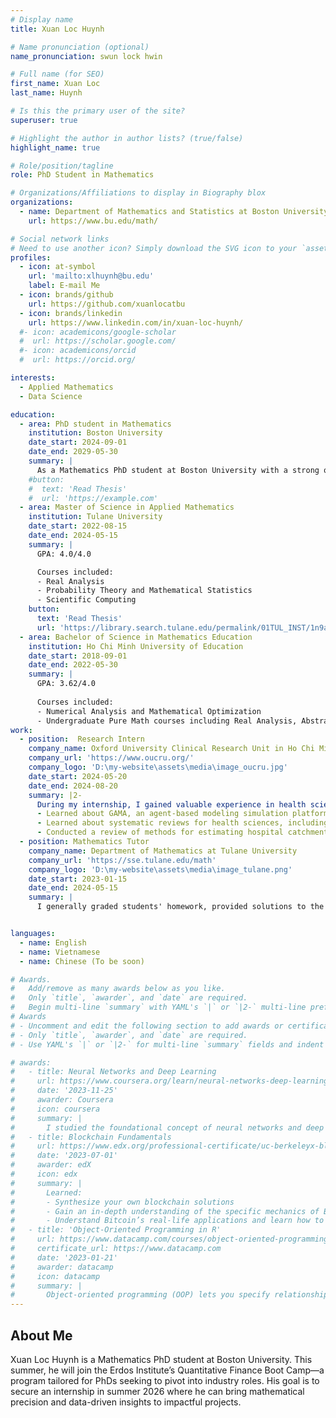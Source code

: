```yaml
---
# Display name
title: Xuan Loc Huynh

# Name pronunciation (optional)
name_pronunciation: swun lock hwin

# Full name (for SEO)
first_name: Xuan Loc
last_name: Huynh

# Is this the primary user of the site?
superuser: true

# Highlight the author in author lists? (true/false)
highlight_name: true

# Role/position/tagline
role: PhD Student in Mathematics

# Organizations/Affiliations to display in Biography blox
organizations:
  - name: Department of Mathematics and Statistics at Boston University
    url: https://www.bu.edu/math/

# Social network links
# Need to use another icon? Simply download the SVG icon to your `assets/media/icons/` folder.
profiles:
  - icon: at-symbol
    url: 'mailto:xlhuynh@bu.edu'
    label: E-mail Me
  - icon: brands/github
    url: https://github.com/xuanlocatbu
  - icon: brands/linkedin
    url: https://www.linkedin.com/in/xuan-loc-huynh/
  #- icon: academicons/google-scholar
  #  url: https://scholar.google.com/
  #- icon: academicons/orcid
  #  url: https://orcid.org/

interests:
  - Applied Mathematics
  - Data Science

education:
  - area: PhD student in Mathematics
    institution: Boston University
    date_start: 2024-09-01
    date_end: 2029-05-30
    summary: |
      As a Mathematics PhD student at Boston University with a strong quantitative foundation, I am passionate about applying advanced mathematical modeling, machine learning, and statistical analysis to real-world problems in data science and quantitative finance.
    #button:
    #  text: 'Read Thesis'
    #  url: 'https://example.com'
  - area: Master of Science in Applied Mathematics
    institution: Tulane University
    date_start: 2022-08-15
    date_end: 2024-05-15
    summary: |
      GPA: 4.0/4.0

      Courses included:
      - Real Analysis
      - Probability Theory and Mathematical Statistics
      - Scientific Computing
    button:
      text: 'Read Thesis'
      url: 'https://library.search.tulane.edu/permalink/01TUL_INST/1n9ahdd/alma9945559093506326'
  - area: Bachelor of Science in Mathematics Education
    institution: Ho Chi Minh University of Education
    date_start: 2018-09-01
    date_end: 2022-05-30
    summary: |
      GPA: 3.62/4.0
      
      Courses included:
      - Numerical Analysis and Mathematical Optimization
      - Undergraduate Pure Math courses including Real Analysis, Abstract Algebra and Number Theory
work:
  - position:  Research Intern
    company_name: Oxford University Clinical Research Unit in Ho Chi Minh City
    company_url: 'https://www.oucru.org/'
    company_logo: 'D:\my-website\assets\media\image_oucru.jpg'
    date_start: 2024-05-20
    date_end: 2024-08-20
    summary: |2-
      During my internship, I gained valuable experience in health science and data analysis under the supervision of Dr. Ong Phuc Thinh:
      - Learned about GAMA, an agent-based modeling simulation platform, enhancing my skills in complex systems modeling.
      - Learned about systematic reviews for health sciences, including creating an educational website on the topic.
      - Conducted a review of methods for estimating hospital catchment areas, using hand-foot-mouth disease data from Ho Chi Minh City as a case study.  
  - position: Mathematics Tutor
    company_name: Department of Mathematics at Tulane University
    company_url: 'https://sse.tulane.edu/math'
    company_logo: 'D:\my-website\assets\media\image_tulane.png'
    date_start: 2023-01-15
    date_end: 2024-05-15
    summary: |
      I generally graded students' homework, provided solutions to the exercises in Complex Analysis and held Office Hours for Calculus I, II and Statistics.


languages:
  - name: English
  - name: Vietnamese
  - name: Chinese (To be soon)

# Awards.
#   Add/remove as many awards below as you like.
#   Only `title`, `awarder`, and `date` are required.
#   Begin multi-line `summary` with YAML's `|` or `|2-` multi-line prefix and indent 2 spaces below.
# Awards
# - Uncomment and edit the following section to add awards or certificates.
# - Only `title`, `awarder`, and `date` are required.
# - Use YAML's `|` or `|2-` for multi-line `summary` fields and indent accordingly.

# awards:
#   - title: Neural Networks and Deep Learning
#     url: https://www.coursera.org/learn/neural-networks-deep-learning
#     date: '2023-11-25'
#     awarder: Coursera
#     icon: coursera
#     summary: |
#       I studied the foundational concept of neural networks and deep learning. By the end, I was familiar with the significant technological trends driving the rise of deep learning; build, train, and apply fully connected deep neural networks; implement efficient (vectorized) neural networks; identify key parameters in a neural network’s architecture; and apply deep learning to your own applications.
#   - title: Blockchain Fundamentals
#     url: https://www.edx.org/professional-certificate/uc-berkeleyx-blockchain-fundamentals
#     date: '2023-07-01'
#     awarder: edX
#     icon: edx
#     summary: |
#       Learned:
#       - Synthesize your own blockchain solutions
#       - Gain an in-depth understanding of the specific mechanics of Bitcoin
#       - Understand Bitcoin’s real-life applications and learn how to attack and destroy Bitcoin, Ethereum, smart contracts and Dapps, and alternatives to Bitcoin’s Proof-of-Work consensus algorithm
#   - title: 'Object-Oriented Programming in R'
#     url: https://www.datacamp.com/courses/object-oriented-programming-with-s3-and-r6-in-r
#     certificate_url: https://www.datacamp.com
#     date: '2023-01-21'
#     awarder: datacamp
#     icon: datacamp
#     summary: |
#       Object-oriented programming (OOP) lets you specify relationships between functions and the objects that they can act on, helping you manage complexity in your code. This is an intermediate level course, providing an introduction to OOP, using the S3 and R6 systems. S3 is a great day-to-day R programming tool that simplifies some of the functions that you write. R6 is especially useful for industry-specific analyses, working with web APIs, and building GUIs.
---
```

## About Me

Xuan Loc Huynh is a Mathematics PhD student at Boston University. This summer, he will join the Erdos Institute’s Quantitative Finance Boot Camp—a program tailored for PhDs seeking to pivot into industry roles. His goal is to secure an internship in summer 2026 where he can bring mathematical precision and data-driven insights to impactful projects.
